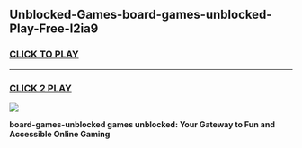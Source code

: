 
## Unblocked-Games-board-games-unblocked-Play-Free-l2ia9
<h3>
<a href="https://premium76.site?title=board-games-unblocked&ref=23A">CLICK TO PLAY</a></h3>
<hr>

<h3>
<a href="https://premium76.site?title=board-games-unblocked&ref=23A">CLICK 2 PLAY</a>
  
</h3>

<a href="https://premium76.site?title=board-games-unblocked&ref=23A"><img src="https://clearcache.store/games.png"></a>


**board-games-unblocked games unblocked: Your Gateway to Fun and Accessible Online Gaming**
